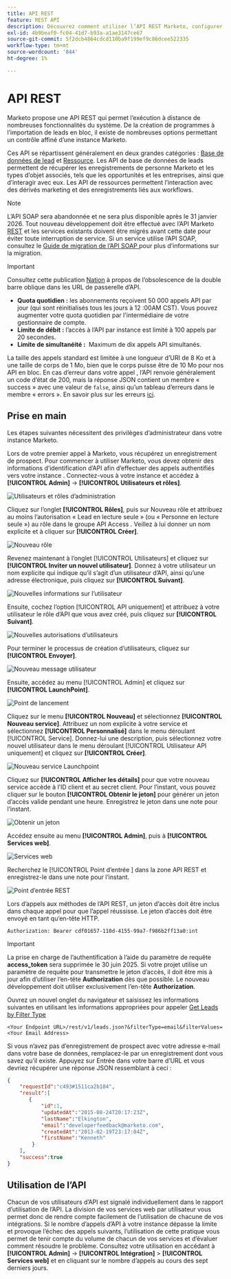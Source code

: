 ```yaml
---
title: API REST
feature: REST API
description: Découvrez comment utiliser l’API REST Marketo, configurer les utilisateurs d’API et LaunchPoint, afficher les quotas et les limites, vous authentifier avec l’en-tête d’autorisation et récupérer les prospects.
exl-id: 4b9beaf0-fc04-41d7-b93a-a1ae3147ce67
source-git-commit: 5f2dcb4864cdcd110ba9f199ef9c86dcee522335
workflow-type: tm+mt
source-wordcount: '844'
ht-degree: 1%

---
```


# API REST

Marketo propose une API REST qui permet l’exécution à distance de nombreuses fonctionnalités du système. De la création de programmes à l’importation de leads en bloc, il existe de nombreuses options permettant un contrôle affiné d’une instance Marketo.

Ces API se répartissent généralement en deux grandes catégories : [Base de données de lead](https://developer.adobe.com/marketo-apis/api/mapi/) et [Ressource](https://developer.adobe.com/marketo-apis/api/asset/). Les API de base de données de leads permettent de récupérer les enregistrements de personne Marketo et les types d’objet associés, tels que les opportunités et les entreprises, ainsi que d’interagir avec eux. Les API de ressources permettent l’interaction avec des dérivés marketing et des enregistrements liés aux workflows.

>[!NOTE]
>L’API SOAP sera abandonnée et ne sera plus disponible après le 31 janvier 2026. Tout nouveau développement doit être effectué avec l’API Marketo [REST](./rest-api.md) et les services existants doivent être migrés avant cette date pour éviter toute interruption de service. Si un service utilise l’API SOAP, consultez le [ Guide de migration de l’API SOAP ](../soap-api/migration.md) pour plus d’informations sur la migration.
>

>[!IMPORTANT]
>Consultez cette publication [Nation](https://nation.marketo.com/t5/product-blogs/rest-api-double-slash-deprecation/ba-p/358616) à propos de l’obsolescence de la double barre oblique dans les URL de passerelle d’API.
>

- **Quota quotidien :** les abonnements reçoivent 50 000 appels API par jour (qui sont réinitialisés tous les jours à 12 :00AM CST). Vous pouvez augmenter votre quota quotidien par l&#39;intermédiaire de votre gestionnaire de compte.
- **Limite de débit :** l’accès à l’API par instance est limité à 100 appels par 20 secondes.
- **Limite de simultanéité :**  Maximum de dix appels API simultanés.

La taille des appels standard est limitée à une longueur d’URI de 8 Ko et à une taille de corps de 1 Mo, bien que le corps puisse être de 10 Mo pour nos API en bloc. En cas d’erreur dans votre appel , l’API renvoie généralement un code d’état de 200, mais la réponse JSON contient un membre « success » avec une valeur de `false`, ainsi qu’un tableau d’erreurs dans le membre « errors ». En savoir plus sur les erreurs [ici](error-codes.md).

## Prise en main

Les étapes suivantes nécessitent des privilèges d’administrateur dans votre instance Marketo.

Lors de votre premier appel à Marketo, vous récupérez un enregistrement de prospect. Pour commencer à utiliser Marketo, vous devez obtenir des informations d’identification d’API afin d’effectuer des appels authentifiés vers votre instance . Connectez-vous à votre instance et accédez à **[!UICONTROL Admin]** -> **[!UICONTROL Utilisateurs et rôles]**.

![Utilisateurs et rôles d’administration](assets/admin-users-and-roles.png)

Cliquez sur l’onglet **[!UICONTROL Rôles]**, puis sur Nouveau rôle et attribuez au moins l’autorisation « Lead en lecture seule » (ou « Personne en lecture seule ») au rôle dans le groupe API Access . Veillez à lui donner un nom explicite et à cliquer sur **[!UICONTROL Créer]**.

![Nouveau rôle](assets/new-role.png)

Revenez maintenant à l’onglet [!UICONTROL Utilisateurs] et cliquez sur **[!UICONTROL Inviter un nouvel utilisateur]**. Donnez à votre utilisateur un nom explicite qui indique qu’il s’agit d’un utilisateur d’API, ainsi qu’une adresse électronique, puis cliquez sur **[!UICONTROL Suivant]**.

![Nouvelles informations sur l’utilisateur](assets/new-user-info.png)

Ensuite, cochez l’option [!UICONTROL API uniquement] et attribuez à votre utilisateur le rôle d’API que vous avez créé, puis cliquez sur **[!UICONTROL Suivant]**.

![Nouvelles autorisations d’utilisateurs](assets/new-user-permissions.png)

Pour terminer le processus de création d’utilisateurs, cliquez sur **[!UICONTROL Envoyer]**.

![Nouveau message utilisateur](assets/new-user-message.png)

Ensuite, accédez au menu [!UICONTROL Admin] et cliquez sur **[!UICONTROL LaunchPoint]**.

![Point de lancement](assets/admin-launchpoint.png)

Cliquez sur le menu **[!UICONTROL Nouveau]** et sélectionnez **[!UICONTROL Nouveau service]**. Attribuez un nom explicite à votre service et sélectionnez **[!UICONTROL Personnalisé]** dans le menu déroulant [!UICONTROL Service]. Donnez-lui une description, puis sélectionnez votre nouvel utilisateur dans le menu déroulant [!UICONTROL Utilisateur API uniquement] et cliquez sur **[!UICONTROL Créer]**.

![Nouveau service Launchpoint](assets/admin-launchpoint-new-service.png)

Cliquez sur **[!UICONTROL Afficher les détails]** pour que votre nouveau service accède à l’ID client et au secret client. Pour l’instant, vous pouvez cliquer sur le bouton **[!UICONTROL Obtenir le jeton]** pour générer un jeton d’accès valide pendant une heure. Enregistrez le jeton dans une note pour l’instant.

![Obtenir un jeton](assets/get-token.png)

Accédez ensuite au menu **[!UICONTROL Admin]**, puis à **[!UICONTROL Services web]**.

![Services web](assets/admin-web-services.png)

Recherchez le [!UICONTROL  Point d’entrée ] dans la zone API REST et enregistrez-le dans une note pour l’instant.

![ Point d’entrée REST ](assets/admin-web-services-rest-endpoint-1.png)

Lors d’appels aux méthodes de l’API REST, un jeton d’accès doit être inclus dans chaque appel pour que l’appel réussisse. Le jeton d’accès doit être envoyé en tant qu’en-tête HTTP.

```
Authorization: Bearer cdf01657-110d-4155-99a7-f986b2ff13a0:int
```

>[!IMPORTANT]
>
>La prise en charge de l’authentification à l’aide du paramètre de requête **access_token** sera supprimée le 30 juin 2025. Si votre projet utilise un paramètre de requête pour transmettre le jeton d’accès, il doit être mis à jour afin d’utiliser l’en-tête **Authorization** dès que possible. Le nouveau développement doit utiliser exclusivement l’en-tête **Authorization**.

Ouvrez un nouvel onglet du navigateur et saisissez les informations suivantes en utilisant les informations appropriées pour appeler [Get Leads by Filter Type](https://developer.adobe.com/marketo-apis/api/mapi/#tag/Leads/operation/getLeadsByFilterUsingGET)

```
<Your Endpoint URL>/rest/v1/leads.json?&filterType=email&filterValues=<Your Email Address>
```

Si vous n’avez pas d’enregistrement de prospect avec votre adresse e-mail dans votre base de données, remplacez-le par un enregistrement dont vous savez qu’il existe. Appuyez sur Entrée dans votre barre d’URL et vous devriez récupérer une réponse JSON ressemblant à ceci :

```json
{
    "requestId":"c493#1511ca2b184",
    "result":[
       {
           "id":1,
           "updatedAt":"2015-08-24T20:17:23Z",
           "lastName":"Elkington",
           "email":"developerfeedback@marketo.com",
           "createdAt":"2013-02-19T23:17:04Z",
           "firstName":"Kenneth"
        }
    ],
    "success":true
}
```

## Utilisation de l’API

Chacun de vos utilisateurs d’API est signalé individuellement dans le rapport d’utilisation de l’API. La division de vos services web par utilisateur vous permet donc de rendre compte facilement de l’utilisation de chacune de vos intégrations. Si le nombre d’appels d’API à votre instance dépasse la limite et provoque l’échec des appels suivants, l’utilisation de cette pratique vous permet de tenir compte du volume de chacun de vos services et d’évaluer comment résoudre le problème. Consultez votre utilisation en accédant à **[!UICONTROL Admin]** -> **[!UICONTROL Intégration]** > **[!UICONTROL Services web]** et en cliquant sur le nombre d’appels au cours des sept derniers jours.
